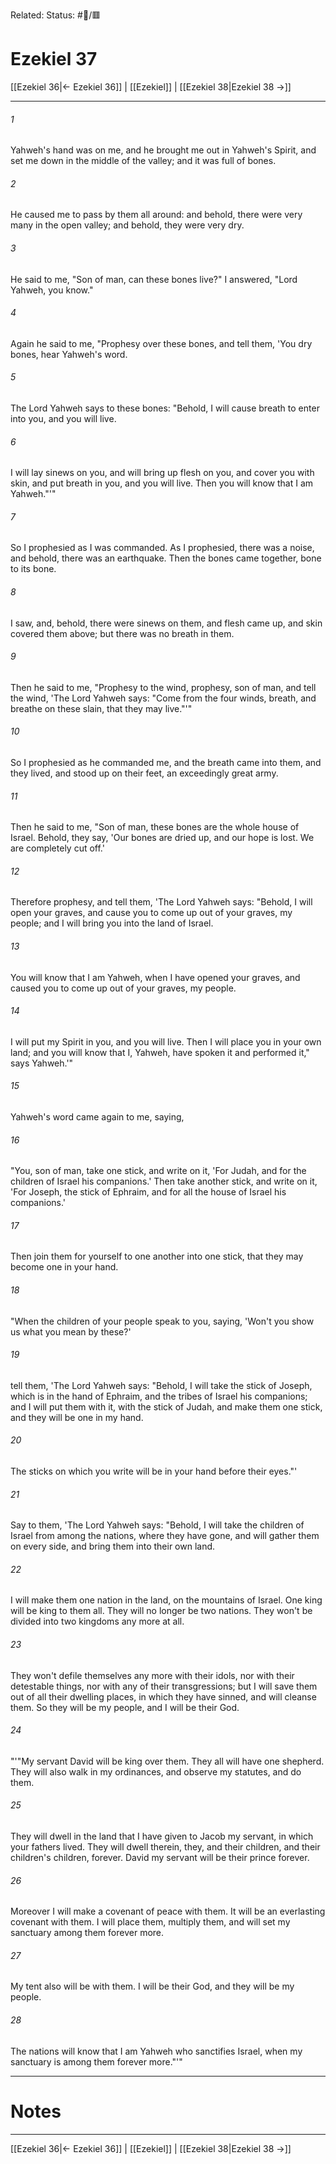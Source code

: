 Related:
Status: #📖/🟥
# Ezekiel 37

[[Ezekiel 36|← Ezekiel 36]] | [[Ezekiel]] | [[Ezekiel 38|Ezekiel 38 →]]
***



###### 1 
Yahweh's hand was on me, and he brought me out in Yahweh's Spirit, and set me down in the middle of the valley; and it was full of bones. 

###### 2 
He caused me to pass by them all around: and behold, there were very many in the open valley; and behold, they were very dry. 

###### 3 
He said to me, "Son of man, can these bones live?" I answered, "Lord Yahweh, you know." 

###### 4 
Again he said to me, "Prophesy over these bones, and tell them, 'You dry bones, hear Yahweh's word. 

###### 5 
The Lord Yahweh says to these bones: "Behold, I will cause breath to enter into you, and you will live. 

###### 6 
I will lay sinews on you, and will bring up flesh on you, and cover you with skin, and put breath in you, and you will live. Then you will know that I am Yahweh."'" 

###### 7 
So I prophesied as I was commanded. As I prophesied, there was a noise, and behold, there was an earthquake. Then the bones came together, bone to its bone. 

###### 8 
I saw, and, behold, there were sinews on them, and flesh came up, and skin covered them above; but there was no breath in them. 

###### 9 
Then he said to me, "Prophesy to the wind, prophesy, son of man, and tell the wind, 'The Lord Yahweh says: "Come from the four winds, breath, and breathe on these slain, that they may live."'" 

###### 10 
So I prophesied as he commanded me, and the breath came into them, and they lived, and stood up on their feet, an exceedingly great army. 

###### 11 
Then he said to me, "Son of man, these bones are the whole house of Israel. Behold, they say, 'Our bones are dried up, and our hope is lost. We are completely cut off.' 

###### 12 
Therefore prophesy, and tell them, 'The Lord Yahweh says: "Behold, I will open your graves, and cause you to come up out of your graves, my people; and I will bring you into the land of Israel. 

###### 13 
You will know that I am Yahweh, when I have opened your graves, and caused you to come up out of your graves, my people. 

###### 14 
I will put my Spirit in you, and you will live. Then I will place you in your own land; and you will know that I, Yahweh, have spoken it and performed it," says Yahweh.'" 

###### 15 
Yahweh's word came again to me, saying, 

###### 16 
"You, son of man, take one stick, and write on it, 'For Judah, and for the children of Israel his companions.' Then take another stick, and write on it, 'For Joseph, the stick of Ephraim, and for all the house of Israel his companions.' 

###### 17 
Then join them for yourself to one another into one stick, that they may become one in your hand. 

###### 18 
"When the children of your people speak to you, saying, 'Won't you show us what you mean by these?' 

###### 19 
tell them, 'The Lord Yahweh says: "Behold, I will take the stick of Joseph, which is in the hand of Ephraim, and the tribes of Israel his companions; and I will put them with it, with the stick of Judah, and make them one stick, and they will be one in my hand. 

###### 20 
The sticks on which you write will be in your hand before their eyes."' 

###### 21 
Say to them, 'The Lord Yahweh says: "Behold, I will take the children of Israel from among the nations, where they have gone, and will gather them on every side, and bring them into their own land. 

###### 22 
I will make them one nation in the land, on the mountains of Israel. One king will be king to them all. They will no longer be two nations. They won't be divided into two kingdoms any more at all. 

###### 23 
They won't defile themselves any more with their idols, nor with their detestable things, nor with any of their transgressions; but I will save them out of all their dwelling places, in which they have sinned, and will cleanse them. So they will be my people, and I will be their God. 

###### 24 
"'"My servant David will be king over them. They all will have one shepherd. They will also walk in my ordinances, and observe my statutes, and do them. 

###### 25 
They will dwell in the land that I have given to Jacob my servant, in which your fathers lived. They will dwell therein, they, and their children, and their children's children, forever. David my servant will be their prince forever. 

###### 26 
Moreover I will make a covenant of peace with them. It will be an everlasting covenant with them. I will place them, multiply them, and will set my sanctuary among them forever more. 

###### 27 
My tent also will be with them. I will be their God, and they will be my people. 

###### 28 
The nations will know that I am Yahweh who sanctifies Israel, when my sanctuary is among them forever more."'"

---
# Notes


***
[[Ezekiel 36|← Ezekiel 36]] | [[Ezekiel]] | [[Ezekiel 38|Ezekiel 38 →]]

